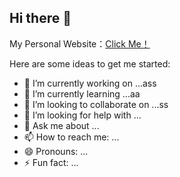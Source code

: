 ## Hi there 👋
My Personal Website：[Click Me！](https://lentoye.github.io/)

Here are some ideas to get me started:

- 🔭 I’m currently working on ...ass
- 🌱 I’m currently learning ...aa
- 👯 I’m looking to collaborate on ...ss
- 🤔 I’m looking for help with ...
- 💬 Ask me about ...
- 📫 How to reach me: ...
- 😄 Pronouns: ...
- ⚡ Fun fact: ...
